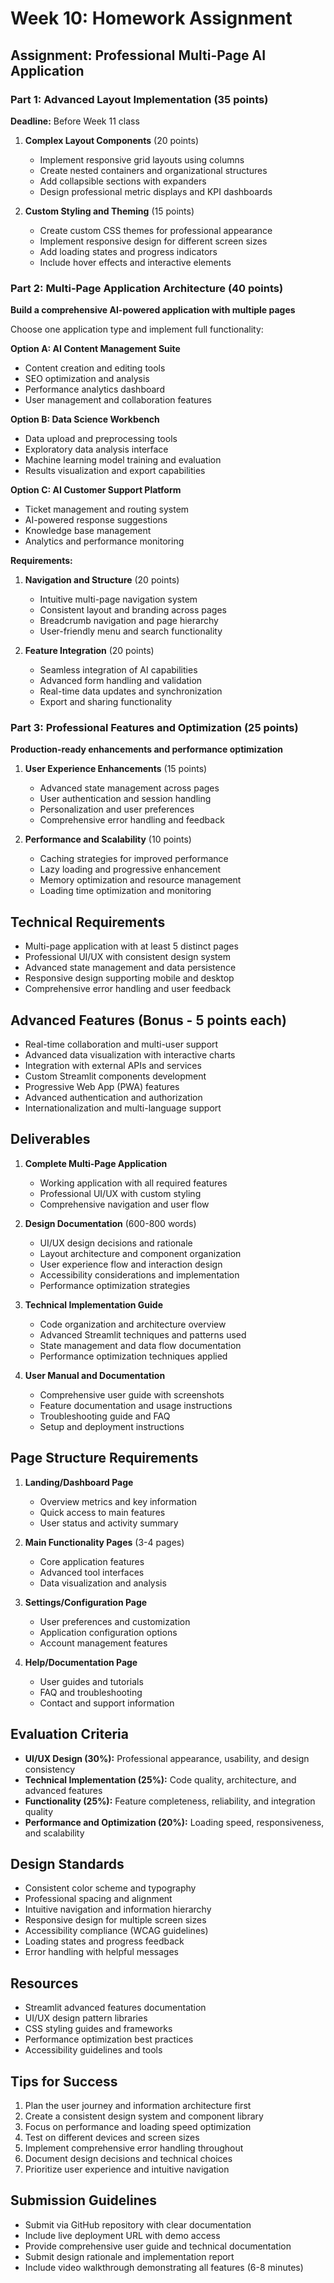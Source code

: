 # Week 10: Homework Assignment

## Assignment: Professional Multi-Page AI Application

### Part 1: Advanced Layout Implementation (35 points)
**Deadline:** Before Week 11 class

1. **Complex Layout Components** (20 points)
   - Implement responsive grid layouts using columns
   - Create nested containers and organizational structures
   - Add collapsible sections with expanders
   - Design professional metric displays and KPI dashboards

2. **Custom Styling and Theming** (15 points)
   - Create custom CSS themes for professional appearance
   - Implement responsive design for different screen sizes
   - Add loading states and progress indicators
   - Include hover effects and interactive elements

### Part 2: Multi-Page Application Architecture (40 points)
**Build a comprehensive AI-powered application with multiple pages**

Choose one application type and implement full functionality:

**Option A: AI Content Management Suite**
- Content creation and editing tools
- SEO optimization and analysis
- Performance analytics dashboard
- User management and collaboration features

**Option B: Data Science Workbench**
- Data upload and preprocessing tools
- Exploratory data analysis interface
- Machine learning model training and evaluation
- Results visualization and export capabilities

**Option C: AI Customer Support Platform**
- Ticket management and routing system
- AI-powered response suggestions
- Knowledge base management
- Analytics and performance monitoring

**Requirements:**
1. **Navigation and Structure** (20 points)
   - Intuitive multi-page navigation system
   - Consistent layout and branding across pages
   - Breadcrumb navigation and page hierarchy
   - User-friendly menu and search functionality

2. **Feature Integration** (20 points)
   - Seamless integration of AI capabilities
   - Advanced form handling and validation
   - Real-time data updates and synchronization
   - Export and sharing functionality

### Part 3: Professional Features and Optimization (25 points)
**Production-ready enhancements and performance optimization**

1. **User Experience Enhancements** (15 points)
   - Advanced state management across pages
   - User authentication and session handling
   - Personalization and user preferences
   - Comprehensive error handling and feedback

2. **Performance and Scalability** (10 points)
   - Caching strategies for improved performance
   - Lazy loading and progressive enhancement
   - Memory optimization and resource management
   - Loading time optimization and monitoring

## Technical Requirements
- Multi-page application with at least 5 distinct pages
- Professional UI/UX with consistent design system
- Advanced state management and data persistence
- Responsive design supporting mobile and desktop
- Comprehensive error handling and user feedback

## Advanced Features (Bonus - 5 points each)
- Real-time collaboration and multi-user support
- Advanced data visualization with interactive charts
- Integration with external APIs and services
- Custom Streamlit components development
- Progressive Web App (PWA) features
- Advanced authentication and authorization
- Internationalization and multi-language support

## Deliverables
1. **Complete Multi-Page Application**
   - Working application with all required features
   - Professional UI/UX with custom styling
   - Comprehensive navigation and user flow

2. **Design Documentation** (600-800 words)
   - UI/UX design decisions and rationale
   - Layout architecture and component organization
   - User experience flow and interaction design
   - Accessibility considerations and implementation
   - Performance optimization strategies

3. **Technical Implementation Guide**
   - Code organization and architecture overview
   - Advanced Streamlit techniques and patterns used
   - State management and data flow documentation
   - Performance optimization techniques applied

4. **User Manual and Documentation**
   - Comprehensive user guide with screenshots
   - Feature documentation and usage instructions
   - Troubleshooting guide and FAQ
   - Setup and deployment instructions

## Page Structure Requirements
1. **Landing/Dashboard Page**
   - Overview metrics and key information
   - Quick access to main features
   - User status and activity summary

2. **Main Functionality Pages** (3-4 pages)
   - Core application features
   - Advanced tool interfaces
   - Data visualization and analysis

3. **Settings/Configuration Page**
   - User preferences and customization
   - Application configuration options
   - Account management features

4. **Help/Documentation Page**
   - User guides and tutorials
   - FAQ and troubleshooting
   - Contact and support information

## Evaluation Criteria
- **UI/UX Design (30%):** Professional appearance, usability, and design consistency
- **Technical Implementation (25%):** Code quality, architecture, and advanced features
- **Functionality (25%):** Feature completeness, reliability, and integration quality
- **Performance and Optimization (20%):** Loading speed, responsiveness, and scalability

## Design Standards
- Consistent color scheme and typography
- Professional spacing and alignment
- Intuitive navigation and information hierarchy
- Responsive design for multiple screen sizes
- Accessibility compliance (WCAG guidelines)
- Loading states and progress feedback
- Error handling with helpful messages

## Resources
- Streamlit advanced features documentation
- UI/UX design pattern libraries
- CSS styling guides and frameworks
- Performance optimization best practices
- Accessibility guidelines and tools

## Tips for Success
1. Plan the user journey and information architecture first
2. Create a consistent design system and component library
3. Focus on performance and loading speed optimization
4. Test on different devices and screen sizes
5. Implement comprehensive error handling throughout
6. Document design decisions and technical choices
7. Prioritize user experience and intuitive navigation

## Submission Guidelines
- Submit via GitHub repository with clear documentation
- Include live deployment URL with demo access
- Provide comprehensive user guide and technical documentation
- Submit design rationale and implementation report
- Include video walkthrough demonstrating all features (6-8 minutes) 